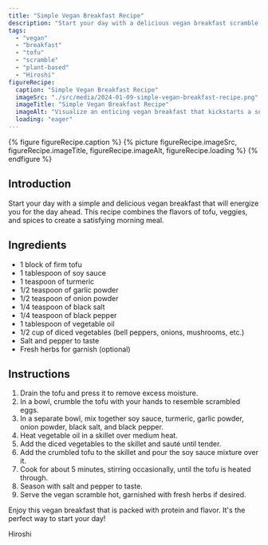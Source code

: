 ```yaml
---
title: "Simple Vegan Breakfast Recipe"
description: "Start your day with a delicious vegan breakfast scramble made with tofu, vegetables, and classic Asian spices. This protein-packed meal is easy to make and full of flavor."
tags:
  - "vegan"
  - "breakfast"
  - "tofu"
  - "scramble"
  - "plant-based"
  - "Hiroshi"
figureRecipe: 
  caption: "Simple Vegan Breakfast Recipe"
  imageSrc: "./src/media/2024-01-09-simple-vegan-breakfast-recipe.png"
  imageTitle: "Simple Vegan Breakfast Recipe"
  imageAlt: "Visualize an enticing vegan breakfast that kickstarts a serene morning. A well-set breakfast table hosts a plate filled with a tofu scramble, mirroring fluffy scrambled eggs, seasoned with soy sauce, turmeric, garlic powder, onion powder, black salt, and black pepper. The tofu scramble is cooked in a skillet with diced bell peppers, onions, and mushrooms, all bursting with vibrant colors and flavors. The tantalizing aroma of the sautéing veggies fills the room. Complementing this scene are a warm cup of herbal tea and a bowl of fresh fruits alongside, with the entire setup bathed in soft morning light filtering through a nearby window, painting a wholesome and filling vegan morning breakfast."
  loading: "eager"
---
```


{% figure figureRecipe.caption %}
{% picture figureRecipe.imageSrc, figureRecipe.imageTitle, figureRecipe.imageAlt, figureRecipe.loading %}
{% endfigure %}

## Introduction

Start your day with a simple and delicious vegan breakfast that will energize you for the day ahead. This recipe combines the flavors of tofu, veggies, and spices to create a satisfying morning meal.

## Ingredients

- 1 block of firm tofu
- 1 tablespoon of soy sauce
- 1 teaspoon of turmeric
- 1/2 teaspoon of garlic powder
- 1/2 teaspoon of onion powder
- 1/4 teaspoon of black salt
- 1/4 teaspoon of black pepper
- 1 tablespoon of vegetable oil
- 1/2 cup of diced vegetables (bell peppers, onions, mushrooms, etc.)
- Salt and pepper to taste
- Fresh herbs for garnish (optional)

## Instructions

1. Drain the tofu and press it to remove excess moisture.
2. In a bowl, crumble the tofu with your hands to resemble scrambled eggs.
3. In a separate bowl, mix together soy sauce, turmeric, garlic powder, onion powder, black salt, and black pepper.
4. Heat vegetable oil in a skillet over medium heat.
5. Add the diced vegetables to the skillet and sauté until tender.
6. Add the crumbled tofu to the skillet and pour the soy sauce mixture over it.
7. Cook for about 5 minutes, stirring occasionally, until the tofu is heated through.
8. Season with salt and pepper to taste.
9. Serve the vegan scramble hot, garnished with fresh herbs if desired.

Enjoy this vegan breakfast that is packed with protein and flavor. It's the perfect way to start your day!

Hiroshi

